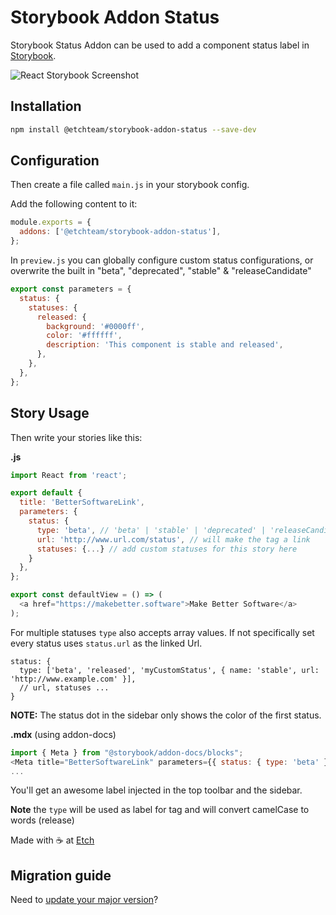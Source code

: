 # Storybook Addon Status

Storybook Status Addon can be used to add a component status label in [Storybook](https://storybook.js.org).

![React Storybook Screenshot](https://raw.githubusercontent.com/etchteam/storybook-addon-status/master/screenshot.png)

## Installation

```sh
npm install @etchteam/storybook-addon-status --save-dev
```

## Configuration

Then create a file called `main.js` in your storybook config.

Add the following content to it:

```js
module.exports = {
  addons: ['@etchteam/storybook-addon-status'],
};
```

In `preview.js` you can globally configure custom status configurations, or overwrite the built in "beta", "deprecated", "stable" & "releaseCandidate"

```js
export const parameters = {
  status: {
    statuses: {
      released: {
        background: '#0000ff',
        color: '#ffffff',
        description: 'This component is stable and released',
      },
    },
  },
};
```

## Story Usage

Then write your stories like this:

**.js**

```js
import React from 'react';

export default {
  title: 'BetterSoftwareLink',
  parameters: {
    status: {
      type: 'beta', // 'beta' | 'stable' | 'deprecated' | 'releaseCandidate'
      url: 'http://www.url.com/status', // will make the tag a link
      statuses: {...} // add custom statuses for this story here
    }
  },
};

export const defaultView = () => (
  <a href="https://makebetter.software">Make Better Software</a>
);
```

For multiple statuses `type` also accepts array values. If not specifically set every status uses `status.url` as the linked Url.

```jsonc
status: {
  type: ['beta', 'released', 'myCustomStatus', { name: 'stable', url: 'http://www.example.com' }],
  // url, statuses ...
}
```

**NOTE:** The status dot in the sidebar only shows the color of the first status.

**.mdx** (using addon-docs)

```js
import { Meta } from "@storybook/addon-docs/blocks";
<Meta title="BetterSoftwareLink" parameters={{ status: { type: 'beta' }}  /> // 'beta' | 'stable' | 'deprecated' | 'releaseCandidate'
...
```

You'll get an awesome label injected in the top toolbar and the sidebar.

**Note** the `type` will be used as label for tag and will convert camelCase to words (release)

Made with ☕ at [Etch](https://etch.co)

## Migration guide

Need to [update your major version](Migration.md)?
